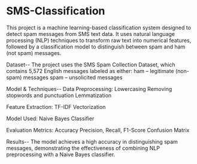 # SMS-Classification
This project is a machine learning-based classification system designed to detect spam messages from SMS text data. It uses natural language processing (NLP) techniques to transform raw text into numerical features, followed by a classification model to distinguish between spam and ham (not spam) messages.

Dataset--
The project uses the SMS Spam Collection Dataset, which contains 5,572 English messages labeled as either:
ham – legitimate (non-spam) messages
spam – unsolicited messages

Model & Techniques--
Data Preprocessing:
Lowercasing
Removing stopwords and punctuation
Lemmatization

Feature Extraction:
TF-IDF Vectorization

Model Used:
Naive Bayes Classifier

Evaluation Metrics:
Accuracy
Precision, Recall, F1-Score
Confusion Matrix

Results--
The model achieves a high accuracy in distinguishing spam messages, demonstrating the effectiveness of combining NLP preprocessing with a Naive Bayes classifier.
